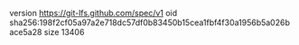 version https://git-lfs.github.com/spec/v1
oid sha256:198f2cf05a97a2e718dc57df0b83450b15cea1fbf4f30a1956b5a026bace5a28
size 13406
